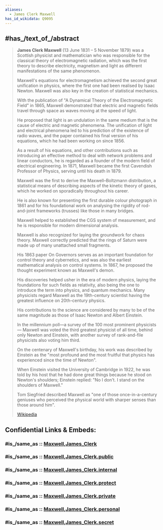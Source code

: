```yaml
---
aliases:
  - James Clerk Maxwell
has_id_wikidata: Q9095
---
```



## #has_/text_of_/abstract 

> **James Clerk Maxwell**  (13 June 1831 – 5 November 1879) was a Scottish physicist and mathematician 
> who was responsible for the classical theory of electromagnetic radiation, 
> which was the first theory to describe electricity, magnetism and light 
> as different manifestations of the same phenomenon. 
> 
> Maxwell's equations for electromagnetism achieved the second great unification in physics, 
> where the first one had been realised by Isaac Newton. 
> Maxwell was also key in the creation of statistical mechanics.
>
> With the publication of "A Dynamical Theory of the Electromagnetic Field" in 1865, 
> Maxwell demonstrated that electric and magnetic fields travel through space as waves 
> moving at the speed of light. 
> 
> He proposed that light is an undulation in the same medium 
> that is the cause of electric and magnetic phenomena. 
> The unification of light and electrical phenomena led to his prediction of the existence of radio waves, 
> and the paper contained his final version of his equations, which he had been working on since 1856. 
> 
> As a result of his equations, and other contributions 
> such as introducing an effective method to deal with network problems and linear conductors, 
> he is regarded as a founder of the modern field of electrical engineering. 
> In 1871, Maxwell became the first Cavendish Professor of Physics, serving until his death in 1879.
>
> Maxwell was the first to derive the Maxwell–Boltzmann distribution, 
> a statistical means of describing aspects of the kinetic theory of gases, 
> which he worked on sporadically throughout his career. 
> 
> He is also known for presenting the first durable colour photograph in 1861 
> and for his foundational work on analysing the rigidity of rod-and-joint frameworks (trusses) 
> like those in many bridges. 
> 
> Maxwell helped to established the CGS system of measurement, 
> and he is responsible for modern dimensional analysis. 
> 
> Maxwell is also recognized for laying the groundwork for chaos theory. 
> Maxwell correctly predicted that the rings of Saturn were made up of many unattached small fragments. 
> 
> His 1863 paper On Governors serves as an important foundation for control theory and cybernetics, 
> and was also the earliest mathematical analysis on control systems. 
> In 1867, he proposed the thought experiment known as Maxwell's demon.
>
> His discoveries helped usher in the era of modern physics, 
> laying the foundations for such fields as relativity, 
> also being the one to introduce the term into physics, and quantum mechanics. 
> Many physicists regard Maxwell as the 19th-century scientist 
> having the greatest influence on 20th-century physics. 
> 
> His contributions to the science are considered by many 
> to be of the same magnitude as those of Isaac Newton and Albert Einstein. 
> 
> In the millennium poll—a survey of the 100 most prominent physicists—
> Maxwell was voted the third greatest physicist of all time, behind only Newton and Einstein, 
> with another survey of rank-and-file physicists also voting him third. 
> 
> On the centenary of Maxwell's birthday, 
> his work was described by Einstein as 
> the "most profound and the most fruitful that physics has experienced since the time of Newton". 
> 
> When Einstein visited the University of Cambridge in 1922, 
> he was told by his host that he had done great things because he stood on Newton's shoulders; 
> Einstein replied: "No I don't. I stand on the shoulders of Maxwell." 
> 
> Tom Siegfried described Maxwell as "one of those once-in-a-century geniuses 
> who perceived the physical world with sharper senses than those around him".
>
> [Wikipedia](https://en.wikipedia.org/wiki/James%20Clerk%20Maxwell)


## Confidential Links & Embeds: 

### #is_/same_as :: [Maxwell,James_Clerk](/_Standards/bio/People/Scientist/Modern_Scientists/Maxwell,James_Clerk.md) 

### #is_/same_as :: [Maxwell,James_Clerk.public](/_public/bio/People/Scientist/Modern_Scientists/Maxwell,James_Clerk.public.md) 

### #is_/same_as :: [Maxwell,James_Clerk.internal](/_internal/bio/People/Scientist/Modern_Scientists/Maxwell,James_Clerk.internal.md) 

### #is_/same_as :: [Maxwell,James_Clerk.protect](/_protect/bio/People/Scientist/Modern_Scientists/Maxwell,James_Clerk.protect.md) 

### #is_/same_as :: [Maxwell,James_Clerk.private](/_private/bio/People/Scientist/Modern_Scientists/Maxwell,James_Clerk.private.md) 

### #is_/same_as :: [Maxwell,James_Clerk.personal](/_personal/bio/People/Scientist/Modern_Scientists/Maxwell,James_Clerk.personal.md) 

### #is_/same_as :: [Maxwell,James_Clerk.secret](/_secret/bio/People/Scientist/Modern_Scientists/Maxwell,James_Clerk.secret.md)

